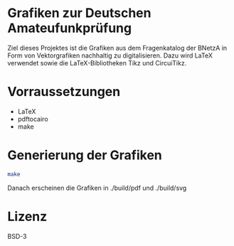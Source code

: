 Grafiken zur Deutschen Amateufunkprüfung
========================================

Ziel dieses Projektes ist die Grafiken aus dem Fragenkatalog der BNetzA in Form von Vektorgrafiken nachhaltig zu digitalisieren. Dazu wird LaTeX verwendet sowie die LaTeX-Bibliotheken Tikz und CircuiTikz.

Vorraussetzungen
================

- LaTeX
- pdftocairo
- make

Generierung der Grafiken
========================

```bash
make
```

Danach erscheinen die Grafiken in ./build/pdf und ./build/svg

Lizenz
======

BSD-3
